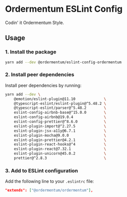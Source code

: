 # Ordermentum ESLint Config

Codin' it Ordermentum Style.

## Usage

### 1. Install the package

```sh
yarn add --dev @ordermentum/eslint-config-ordermentum
```

### 2. Install peer dependencies

Install peer dependencies by running:
```sh
yarn add --dev \
    @emotion/eslint-plugin@11.10             \
    @typescript-eslint/eslint-plugin@^5.48.2 \
    @typescript-eslint/parser@^5.48.2        \
    eslint-config-airbnb-base@^15.0.0        \
    eslint-config-airbnb@19.0.4              \
    eslint-config-prettier@^8.6.0            \
    eslint-plugin-import@^2.27.5             \
    eslint-plugin-jsx-a11y@6.7.1             \
    eslint-plugin-mocha@9.0.0                \
    eslint-plugin-prettier@4.2.1             \
    eslint-plugin-react-hooks@^4             \
    eslint-plugin-react@7.32.1               \
    eslint-plugin-unicorn@45.0.2             \
    prettier@^2.8.3                          \

```

### 3. Add to ESLint configuration
Add the following line to your `.eslintrc` file:
```json
"extends": ["@ordermentum/ordermentum"],
```

